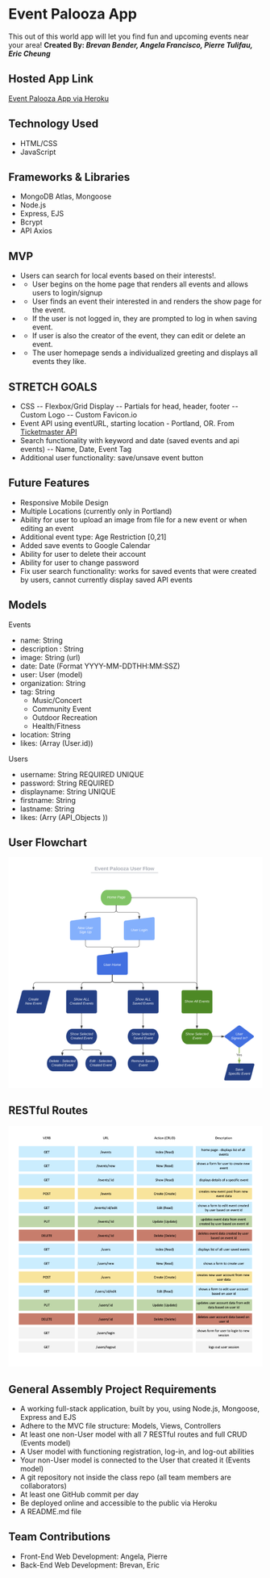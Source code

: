 # Event Palooza App
This out of this world app will let you find fun and upcoming events near your area!
**Created By: _Brevan Bender, Angela Francisco, Pierre Tulifau, Eric Cheung_**

## Hosted App Link
[Event Palooza App via Heroku](https://eventpalooza.herokuapp.com/events)

<!-- ### Preview of Eventpalooza -->
<!-- ![Screenshot preview of Eventpalooze](./public/img/Event%20Palooza%20User%20Flow.png) -->

## Technology Used
- HTML/CSS
- JavaScript


## Frameworks & Libraries
- MongoDB Atlas, Mongoose
- Node.js
- Express, EJS
- Bcrypt
- API Axios


## MVP 
* Users can search for local events based on their interests!.
* * User begins on the home page that renders all events and allows users to login/signup
* * User finds an event their interested in and renders the show page for the event.
* * If the user is not logged in, they are prompted to log in when saving event.
* * If user is also the creator of the event, they can edit or delete an event.
* * The user homepage sends a individualized greeting and displays all events they like.


## STRETCH GOALS
- CSS
    -- Flexbox/Grid Display
    -- Partials for head, header, footer
    -- Custom Logo
    -- Custom Favicon.io
- Event API using eventURL, starting location - Portland, OR. From [Ticketmaster API](https://developer.ticketmaster.com/products-and-docs/apis/getting-started/)
- Search functionality with keyword and date (saved events and api events)
    -- Name, Date, Event Tag
- Additional user functionality: save/unsave event button


## Future Features
* Responsive Mobile Design
* Multiple Locations (currently only in Portland)
* Ability for user to upload an image from file for a new event or when editing an event
* Additional event type: Age Restriction [0,21]
* Added save events to Google Calendar
* Ability for user to delete their account
* Ability for user to change password
* Fix user search functionality: works for saved events that were created by users, cannot currently display saved API events


## Models
Events
- name: String
- description : String
- image: String (url)
- date: Date (Format YYYY-MM-DDTHH:MM:SSZ)
- user: User (model)
- organization: String
- tag: String
    - Music/Concert
    - Community Event
    - Outdoor Recreation
    - Health/Fitness
- location: String
- likes: (Array (User.id))

Users
- username: String REQUIRED UNIQUE
- password: String REQUIRED
- displayname: String UNIQUE
- firstname: String
- lastname: String
- likes: (Arry (API_Objects ))


## User Flowchart

![User flowchart for even app](./public/img/Event%20Palooza%20User%20Flow.png)

<!-- ## Wireframing -->


## RESTful Routes
![Restful Route Chart](./public/img/RESTful_Routes-event_palooza.png)


## General Assembly Project Requirements

* A working full-stack application, built by you, using Node.js, Mongoose, Express and EJS
* Adhere to the MVC file structure: Models, Views, Controllers
* At least one non-User model with all 7 RESTful routes and full CRUD (Events model)
* A User model with functioning registration, log-in, and log-out abilities
* Your non-User model is connected to the User that created it (Events model)
* A git repository not inside the class repo (all team members are collaborators)
* At least one GitHub commit per day
* Be deployed online and accessible to the public via Heroku
* A README.md file


## Team Contributions
- Front-End Web Development: Angela, Pierre
- Back-End Web Development: Brevan, Eric